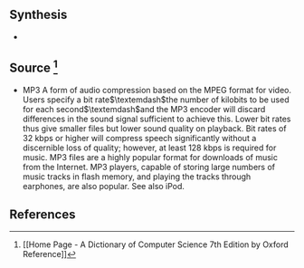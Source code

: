 ## Synthesis
- 
## Source [^1]
- MP3 A form of audio compression based on the MPEG format for video. Users specify a bit rate$\textemdash$the number of kilobits to be used for each second$\textemdash$and the MP3 encoder will discard differences in the sound signal sufficient to achieve this. Lower bit rates thus give smaller files but lower sound quality on playback. Bit rates of 32 kbps or higher will compress speech significantly without a discernible loss of quality; however, at least 128 kbps is required for music. MP3 files are a highly popular format for downloads of music from the Internet. MP3 players, capable of storing large numbers of music tracks in flash memory, and playing the tracks through earphones, are also popular. See also iPod.
## References

[^1]: [[Home Page - A Dictionary of Computer Science 7th Edition by Oxford Reference]]